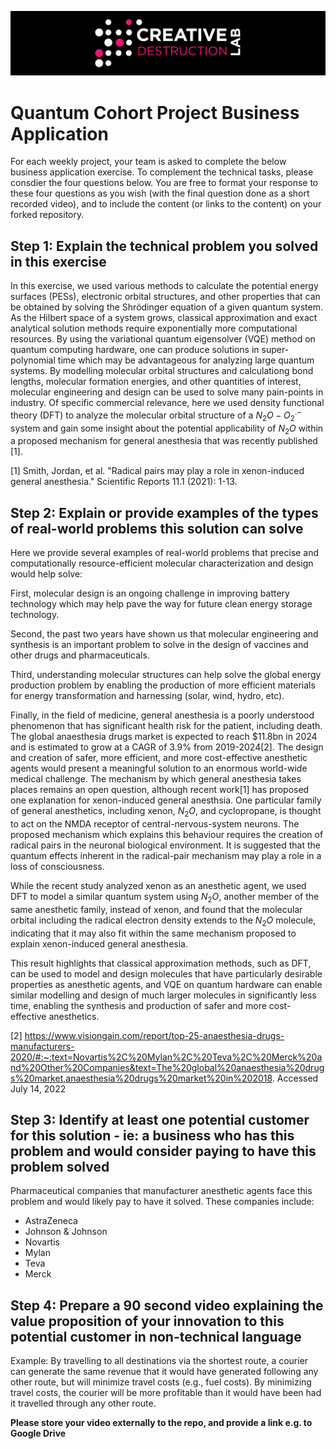 ![CDL 2022 Cohort Project](../CDL_logo.jpg)
# Quantum Cohort Project Business Application

For each weekly project, your team is asked to complete the below business application exercise.
To complement the technical tasks, please consdier the four questions below.
You are free to format your response to these four questions as you wish (with the final question done as a short recorded video), and to include
the content (or links to the content) on your forked repository.

## Step 1: Explain the technical problem you solved in this exercise

In this exercise, we used various methods to calculate the potential energy surfaces (PESs), electronic orbital structures, and other properties that can be obtained by solving the Shrödinger equation of a given quantum system. As the Hilbert space of a system grows, classical approximation and exact analytical solution methods require exponentially more computational resources. By using the variational quantum eigensolver (VQE) method on quantum computing hardware, one can produce solutions in super-polynomial time which may be advantageous for analyzing large quantum systems. By modelling molecular orbital structures and calculationg bond lengths, molecular formation energies, and other quantities of interest, molecular engineering and design can be used to solve many pain-points in industry. Of specific commercial relevance, here we used density functional theory (DFT) to analyze the molecular orbital structure of a $N_2O-O_2^{ .-}$ system and gain some insight about the potential applicability of $N_2O$ within a proposed mechanism for general anesthesia that was recently published [1].

[1] Smith, Jordan, et al. "Radical pairs may play a role in xenon-induced general anesthesia." Scientific Reports 11.1 (2021): 1-13.

## Step 2: Explain or provide examples of the types of real-world problems this solution can solve

Here we provide several examples of real-world problems that precise and computationally resource-efficient molecular characterization and design would help solve:

First, molecular design is an ongoing challenge in improving battery technology which may help pave the way for future clean energy storage technology.

Second, the past two years have shown us that molecular engineering and synthesis is an important problem to solve in the design of vaccines and other drugs and pharmaceuticals.

Third, understanding molecular structures can help solve the global energy production problem by enabling the production of more efficient materials for energy transformation and harnessing (solar, wind, hydro, etc).

Finally, in the field of medicine, general anesthesia is a poorly understood phenomenon that has significant health risk for the patient, including death. The global anaesthesia drugs market is expected to reach \$11.8bn in 2024 and is estimated to grow at a CAGR of 3.9% from 2019-2024[2]. The design and creation of safer, more efficient, and more cost-effective anesthetic agents would present a meaningful solution to an enormous world-wide medical challenge. The mechanism by which general anesthesia takes places remains an open question, although recent work[1] has proposed one explanation for xenon-induced general anesthsia. One particular family of general anesthetics, including xenon, $N_2O$, and cyclopropane, is thought to act on the NMDA receptor of central-nervous-system neurons. The proposed mechanism which explains this behaviour requires the creation of radical pairs in the neuronal biological environment. It is suggested that the quantum effects inherent in the radical-pair mechanism may play a role in a loss of consciousness.

While the recent study analyzed xenon as an anesthetic agent, we used DFT to model a similar quantum system using $N_2O$, another member of the same anesthetic family, instead of xenon, and found that the molecular orbital including the radical electron density extends to the $N_2O$ molecule, indicating that it may also fit within the same mechanism proposed to explain xenon-induced general anesthesia.

This result highlights that classical approximation methods, such as DFT, can be used to model and design molecules that have particularly desirable properties as anesthetic agents, and VQE on quantum hardware can enable similar modelling and design of much larger molecules in significantly less time, enabling the synthesis and production of safer and more cost-effective anesthetics.

[2] https://www.visiongain.com/report/top-25-anaesthesia-drugs-manufacturers-2020/#:~:text=Novartis%2C%20Mylan%2C%20Teva%2C%20Merck%20and%20Other%20Companies&text=The%20global%20anaesthesia%20drugs%20market,anaesthesia%20drugs%20market%20in%202018. Accessed July 14, 2022

## Step 3: Identify at least one potential customer for this solution - ie: a business who has this problem and would consider paying to have this problem solved

Pharmaceutical companies that manufacturer anesthetic agents face this problem and would likely pay to have it solved. These companies include:

- AstraZeneca
- Johnson & Johnson
- Novartis
- Mylan
- Teva
- Merck

## Step 4: Prepare a 90 second video explaining the value proposition of your innovation to this potential customer in non-technical language

Example: By travelling to all destinations via the shortest route, a courier can generate the same revenue that it would have generated following any other route, but will minimize travel costs (e.g., fuel costs). By minimizing travel costs, the courier will be more profitable than it would have been had it travelled through any other route.

**Please store your video externally to the repo, and provide a link e.g. to Google Drive**
